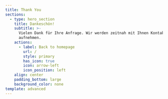 ```yaml
---
title: Thank You
sections:
  - type: hero_section
    title: Dankeschön!
    subtitle: >-
      Vielen Dank für Ihre Anfrage. Wir werden zeitnah mit Ihnen Kontakt
      aufnehmen.
    actions:
      - label: Back to homepage
        url: /
        style: primary
        has_icon: true
        icon: arrow-left
        icon_position: left
    align: center
    padding_bottom: large
    background_color: none
template: advanced
---
```

